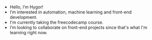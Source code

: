 - Hello, I’m Hygor!
- I’m interested in automation, machine learning and front-end development.
- I'm currently taking the freecodecamp course.
- I’m looking to collaborate on front-end projects since that's what I'm learning right now.

<!---
hygor-fonseca/hygor-fonseca is a ✨ special ✨ repository because its `README.md` (this file) appears on your GitHub profile.
You can click the Preview link to take a look at your changes.
--->

